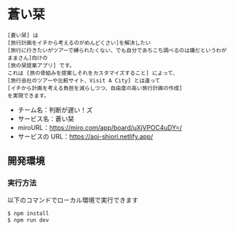 # 蒼い栞

```
[蒼い栞] は
[旅行計画をイチから考えるのがめんどくさい]を解決したい
[旅行に行きたいがツアーで縛られたくない、でも自分であちこち調べるのは嫌だというわがままさん]向けの
[旅の栞提案アプリ] です。
これは [旅の骨組みを提案しそれをカスタマイズすること] によって、
[旅行会社のツアーや比較サイト、Visit A City] とは違って
[イチから計画を考える負担を減らしつつ、自由度の高い旅行計画の作成]
を実現できます。
```

- チーム名：判断が遅い！ズ
- サービス名：蒼い栞
- miroURL：https://miro.com/app/board/uXjVPOC4uDY=/
- サービスの URL：https://aoi-shiori.netlify.app/

## 開発環境

### 実行方法

以下のコマンドでローカル環境で実行できます

```bash
$ npm install
$ npm run dev
```
